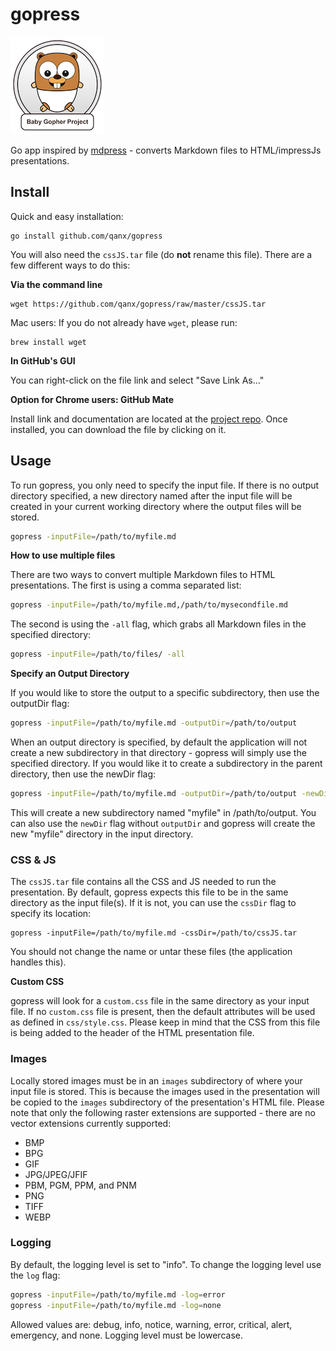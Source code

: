 # gopress

[![baby-gopher](images/babygopher-badge.png)](http://www.babygopher.org)

Go app inspired by [mdpress](https://github.com/egonSchiele/mdpress) - converts Markdown files to HTML/impressJs presentations.

## Install

Quick and easy installation:

```
go install github.com/qanx/gopress
```

You will also need the `cssJS.tar` file (do **not** rename this file). There are a few different ways to do this:

**Via the command line**

```
wget https://github.com/qanx/gopress/raw/master/cssJS.tar
```

Mac users: If you do not already have `wget`, please run:
```
brew install wget
```

**In GitHub's GUI**

You can right-click on the file link and select "Save Link As..."

**Option for Chrome users: GitHub Mate**

Install link and documentation are located at the [project repo](https://github.com/camsong/chrome-github-mate). Once installed, you can download the file by clicking on it.

## Usage

To run gopress, you only need to specify the input file. If there is no output directory specified, a new directory named after the input file will be created in your current working directory where the output files will be stored.

```bash
gopress -inputFile=/path/to/myfile.md
```

**How to use multiple files**

There are two ways to convert multiple Markdown files to HTML presentations. The first is using a comma separated
list:

```bash
gopress -inputFile=/path/to/myfile.md,/path/to/mysecondfile.md
```

The second is using the `-all` flag, which grabs all Markdown files in the specified directory:

```bash
gopress -inputFile=/path/to/files/ -all
```

**Specify an Output Directory**

If you would like to store the output to a specific subdirectory, then use the outputDir flag:

```bash
gopress -inputFile=/path/to/myfile.md -outputDir=/path/to/output
```

When an output directory is specified, by default the application will not create a new subdirectory in that directory - gopress will simply use the specified directory. If you would like it to create a subdirectory in the parent directory, then use the newDir flag:

```bash
gopress -inputFile=/path/to/myfile.md -outputDir=/path/to/output -newDir
```

This will create a new subdirectory named "myfile" in /path/to/output. You can also use the `newDir` flag without `outputDir` and gopress will create the new "myfile" directory in the input directory.

### CSS & JS

The `cssJS.tar` file contains all the CSS and JS needed to run the presentation. By default, gopress expects this file to be in the same directory as the input file(s). If it is not, you can use the `cssDir` flag to specify its location:

```
gopress -inputFile=/path/to/myfile.md -cssDir=/path/to/cssJS.tar
```

You should not change the name or untar these files (the application handles this).

**Custom CSS**

gopress will look for a `custom.css` file in the same directory as your input file.
If no `custom.css` file is present, then the default attributes will be used as defined in `css/style.css`.
Please keep in mind that the CSS from this file is being added to the header of the HTML presentation file.

### Images

Locally stored images must be in an `images` subdirectory of where your input file is stored. This is because
the images used in the presentation will be copied to the `images` subdirectory of the presentation's HTML file. Please note that only the following raster extensions are supported - there are no vector extensions currently supported:

* BMP
* BPG
* GIF
* JPG/JPEG/JFIF
* PBM, PGM, PPM, and PNM
* PNG
* TIFF
* WEBP

### Logging

By default, the logging level is set to "info". To change the logging level use the `log` flag:

```bash
gopress -inputFile=/path/to/myfile.md -log=error
gopress -inputFile=/path/to/myfile.md -log=none
```

Allowed values are: debug, info, notice, warning, error, critical, alert, emergency, and none. Logging level must be lowercase.
